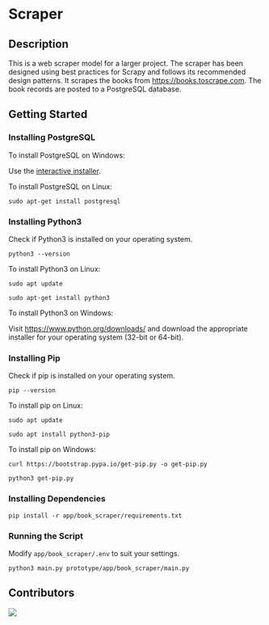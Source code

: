 # Scraper

## Description

This is a web scraper model for a larger project. The scraper has been designed using best practices for Scrapy and 
follows its recommended design patterns. It scrapes the books from https://books.toscrape.com.
The book records are posted to a PostgreSQL database.

## Getting Started

### Installing PostgreSQL

To install PostgreSQL on Windows:

Use the [interactive installer](https://www.postgresql.org/download/windows/).

To install PostgreSQL on Linux:

`sudo apt-get install postgresql`

### Installing Python3

Check if Python3 is installed on your operating system.

`python3 --version`

To install Python3 on Linux:

`sudo apt update`

`sudo apt-get install python3`

To install Python3 on Windows:

Visit https://www.python.org/downloads/ and download the appropriate
installer for your operating system (32-bit or 64-bit).

### Installing Pip
Check if pip is installed on your operating system.

`pip --version`

To install pip on Linux:

`sudo apt update`

`sudo apt install python3-pip`

To install pip on Windows:

`curl https://bootstrap.pypa.io/get-pip.py -o get-pip.py`

`python3 get-pip.py`

### Installing Dependencies

`pip install -r app/book_scraper/requirements.txt`

### Running the Script


Modify `app/book_scraper/.env` to suit your settings.

`python3 main.py prototype/app/book_scraper/main.py`

## Contributors

<a href = "https://github.com/aardzark/Scraper/graphs/contributors">
  <img src="https://github.com/aardzark.png?size=50">
</a>